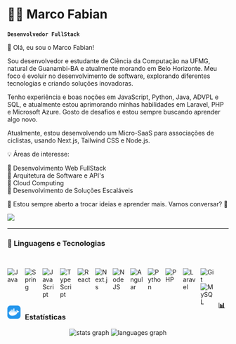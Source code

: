 # 👨‍💻 Marco Fabian

**`Desenvolvedor FullStack`**

👋 Olá, eu sou o Marco Fabian!

Sou desenvolvedor e estudante de Ciência da Computação na UFMG, natural de Guanambi-BA e atualmente morando em Belo Horizonte. Meu foco é evoluir no desenvolvimento de software, explorando diferentes tecnologias e criando soluções inovadoras.

Tenho experiência e boas noções em JavaScript, Python, Java, ADVPL e SQL, e atualmente estou aprimorando minhas habilidades em Laravel, PHP e Microsoft Azure. Gosto de desafios e estou sempre buscando aprender algo novo.

Atualmente, estou desenvolvendo um Micro-SaaS para associações de ciclistas, usando Next.js, Tailwind CSS e Node.js.

💡 Áreas de interesse:

🔹 Desenvolvimento Web FullStack   
🔹 Arquitetura de Software e API's   
🔹 Cloud Computing    
🔹 Desenvolvimento de Soluções Escaláveis

📌 Estou sempre aberto a trocar ideias e aprender mais. Vamos conversar? 🚀

 <a href="https://www.linkedin.com/in/marco-fabian/" target="_blank" align="center"><img src="https://img.shields.io/badge/-LinkedIn-%230077B5?style=for-the-badge&logo=linkedin&logoColor=white" target="_blank"></a>

---

### 🤖 Linguagens e Tecnologias
<br/>

<img 
    align="left" 
    alt="Java" 
    width="30px" 
    style="padding-right:10px;" 
    src="https://cdn.jsdelivr.net/gh/devicons/devicon/icons/java/java-original.svg"
/>
<img 
    align="left" 
    alt="Spring" 
    width="30px" 
    style="padding-right:10px;" 
    src="https://cdn.jsdelivr.net/gh/devicons/devicon/icons/spring/spring-original.svg" 
/>
<img 
    align="left" 
    alt="JavaScript" 
    title="JavaScript"
    width="30px" 
    style="padding-right: 10px;" 
    src="https://cdn.jsdelivr.net/gh/devicons/devicon@latest/icons/javascript/javascript-original.svg" 
/>
<img 
    align="left" 
    alt="TypeScript"
    title="TypeScript" 
    width="30px" 
    style="padding-right: 10px;" 
    src="https://cdn.jsdelivr.net/gh/devicons/devicon@latest/icons/typescript/typescript-original.svg" 
/>
<img 
    align="left" 
    alt="React"
    title="React" 
    width="30px" 
    style="padding-right: 10px;" 
    src="https://cdn.jsdelivr.net/gh/devicons/devicon@latest/icons/react/react-original.svg" 
/>
<img 
    align="left" 
    alt="Next.js" 
    title="Next.js"
    width="30px" 
    style="padding-right: 10px;" 
    src="https://cdn.jsdelivr.net/gh/devicons/devicon@latest/icons/nextjs/nextjs-original.svg" 
/>
<img 
    align="left" 
    alt="NodeJS" 
    width="30px" 
    style="padding-right:10px;" 
    src="https://cdn.jsdelivr.net/gh/devicons/devicon/icons/nodejs/nodejs-original.svg" 
/>
<img 
    align="left" 
    alt="Angular" 
    width="30px" 
    style="padding-right:10px;" 
    src="https://cdn.jsdelivr.net/gh/devicons/devicon/icons/angularjs/angularjs-plain.svg" 
/>
<img 
    align="left" 
    alt="Python" 
    title="Python"
    width="30px" 
    style="padding-right: 10px;" 
    src="https://cdn.jsdelivr.net/gh/devicons/devicon@latest/icons/python/python-original.svg" 
/>
<img 
    align="left" 
    alt="PHP" 
    title="PHP"
    width="30px" 
    style="padding-right: 10px;" 
    src="https://cdn.jsdelivr.net/gh/devicons/devicon@latest/icons/php/php-original.svg" 
/>
<img 
    align="left" 
    alt="Laravel" 
    title="Laravel"
    width="30px" 
    style="padding-right: 10px;" 
    src="https://cdn.jsdelivr.net/gh/devicons/devicon@latest/icons/laravel/laravel-original.svg" 
/>
<img 
    align="left" 
    alt="Git" 
    title="Git"
    width="30px" 
    style="padding-right: 10px;" 
    src="https://cdn.jsdelivr.net/gh/devicons/devicon@latest/icons/git/git-original.svg" 
/>
<img 
  align="left"
  alt="MySQL"
  tittle="MySQL"
  width="30px"
  style="padding-right: 10px;" 
  src="https://cdn.jsdelivr.net/gh/devicons/devicon/icons/mysql/mysql-original.svg"
 />
 <img 
  align="left"
  alt="Docker"
  tittle="Docker"
  width="30px"
  style="padding-right: 10px;" 
  src="https://raw.githubusercontent.com/tandpfun/skill-icons/main/icons/Docker.svg"
 />

<br/>
<br/>
<br/>

### 📊 Estatísticas

<div align="center">
  <img 
   src="https://github-readme-stats.vercel.app/api?username=marcofabian&hide_title=false&hide_rank=false&show_icons=true&include_all_commits=true&count_private=true&disable_animations=false&theme=dracula&locale=en&hide_border=false&order=1" 
   height="150" 
   alt="stats graph"  
   />
  <img 
   src="https://github-readme-stats.vercel.app/api/top-langs?username=marco-fabian&locale=en&hide_title=false&layout=compact&card_width=320&langs_count=5&theme=dracula&hide_border=false&order=2" 
   height="150" 
   alt="languages graph"  
   />
</div>

###
